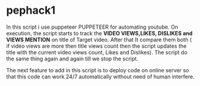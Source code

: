 # pephack1

In this script i use puppeteer PUPPETEER for automating youtube. On execution, the script starts to track the **VIDEO VIEWS,LIKES, DISLIKES and VIEWS MENTION** on title of Target video. After that
It compare them both ( if video views are more then title views count then the script updates the title with the current video views count, Likes and Dislikes).
The script do the same thing again and again till we stop the script.

The next feature to add in this script is to deploy code on online server so that this code can work 24/7 automatically without need of human interfere.
